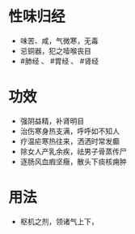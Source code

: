 # 性味归经
- 味苦、咸，气微寒，无毒
- 忌铜器，犯之噎喉丧目
- #肺经 、 #胃经 、 #肾经 
# 功效
- 强阴益精，补肾明目
- 治伤寒身热支满，呼呼如不知人
- 疗温疟寒热往来，洒洒时常发癫
- 除女人产乳余疾，祛男子骨蒸传尸
- 逐肠风血瘕坚癥，散头下痰核痈肿
# 用法
- 枢机之剂，领诸气上下，